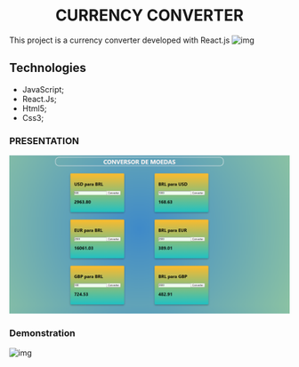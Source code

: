 <h1 align="center">CURRENCY CONVERTER</h1>

This project is a currency converter developed with React.js ![img](https://github.com/FelipeFontouraBr/Conversor_React.js/blob/master/public/favicon.ico)

## Technologies

- JavaScript;
- React.Js;
- Html5;
- Css3;

### PRESENTATION

![img](https://github.com/FelipeFontouraBr/Conversor_React.js/blob/master/img/c-react.png)

### Demonstration

![img](https://github.com/FelipeFontouraBr/Conversor_React.js/blob/master/img/cmreact.gif)
